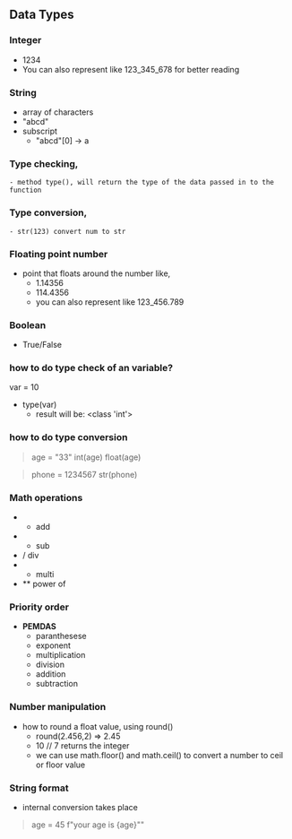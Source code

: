 ## Data Types

### Integer

- 1234
- You can also represent like 123_345_678 for better reading

### String

- array of characters
- "abcd"
- subscript
	- "abcd"[0] -> a

### Type checking,

	- method type(), will return the type of the data passed in to the function

### Type conversion,
	- str(123) convert num to str

### Floating point number

- point that floats around the number like,
	- 1.14356
	- 114.4356
  - you can also represent like 123_456.789

### Boolean

- True/False

### how to do type check of an variable?

var = 10
- type(var)
	- result will be: <class 'int'>
    
### how to do type conversion

> age = "33"
> int(age)
> float(age)

> phone = 1234567
> str(phone)


### Math operations

- + add
- - sub
- / div
- * multi
- ** power of

### Priority order

- **PEMDAS**
	- paranthesese
	- exponent
	- multiplication
	- division
	- addition
	- subtraction

### Number manipulation

- how to round a float value, using round()
	- round(2.456,2) => 2.45
    - 10 // 7 returns the integer
    - we can use math.floor() and math.ceil() to convert a number to ceil or floor value

### String format

- internal conversion takes place
  
> age = 45
> f"your age is {age}""